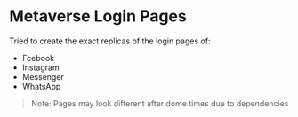 # Metaverse Login Pages

Tried to create the exact replicas of the login pages of:
- Fcebook
- Instagram
- Messenger
- WhatsApp

> Note: Pages may look different after dome times due to dependencies
